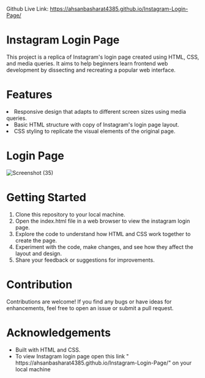 Github Live Link:  https://ahsanbasharat4385.github.io/Instagram-Login-Page/
# Instagram Login Page
This project is a replica of Instagram's login page created using HTML, CSS, and media queries. It aims to help beginners learn frontend web development by dissecting and recreating a popular web interface.
# Features
<li>Responsive design that adapts to different screen sizes using media queries.</li>
<li>Basic HTML structure with copy of Instagram's login page layout.</li>
<li>CSS styling to replicate the visual elements of the original page.</li>

# Login Page 
![Screenshot (35)](https://github.com/ahsanbasharat4385/Instagram-Login-Page/assets/163886352/aa3efae4-6928-4313-8ff9-40a254744c2f)


# Getting Started
<ol style="list-style:1;">
  <li>Clone this repository to your local machine.</li>
  <li>Open the index.html file in a web browser to view the instagram login page.</li>
  <li>Explore the code to understand how HTML and CSS work together to create the page.</li>
  <li>Experiment with the code, make changes, and see how they affect the layout and design.</li>
  <li>Share your feedback or suggestions for improvements.</li>
</ol>

# Contribution
Contributions are welcome! If you find any bugs or have ideas for enhancements, feel free to open an issue or submit a pull request.

# Acknowledgements
<ul>
  <li>Built with HTML and CSS.</li>
  <li>To view Instagram login page open this link " https://ahsanbasharat4385.github.io/Instagram-Login-Page/" on your local machine </li>
</ul>
